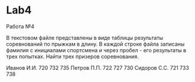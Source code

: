 Lab4
====

Работа №4

В текстовом файле представлены в виде таблицы результаты соревнований по прыжкам в длину.
В каждой строке файла записаны фамилия с инициалами спортсмена и через пробел - его результаты в трех попытках. 
Найти трех призеров соревнования.

Иванов И.И. 720 732 735
Петров П.П. 722 727 730
Сидоров С.С. 721 733 738
